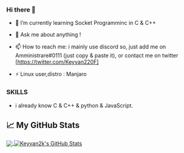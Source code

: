 ### Hi there 👋

- 🌱 I’m currently learning Socket Programminc in C & C++

- 💬 Ask me about anything !
- 📫 How to reach me: i mainly use discord so, just add me on Amministrare#0111 (just copy & paste it), or contact me on twitter
 [https://twitter.com/Keyvan220F]
- ⚡ Linux user,distro : Manjaro


### SKILLS
- i already know C & C++ & python & JavaScript.


## &#x1f4c8; My GitHub Stats

<a href="https://github.com/Keyvan2k/Keyvan2k">
  <img align="center" src="https://github-readme-stats.vercel.app/api/top-langs/?username=keyvan2k&hide=java,html&title_color=ffffff&text_color=c9cacc&icon_color=2bbc8a&bg_color=1d1f21" />
</a>

<a href="https://github.com/keyvan2k/keyvan2k">
  <img align="center" src="https://github-readme-stats.vercel.app/api?username=Keyvan2k&show_icons=true&line_height=27&count_private=true&title_color=ffffff&text_color=c9cacc&icon_color=2bbc8a&bg_color=1d1f21" alt="Keyvan2k's GitHub Stats" />
</a>
